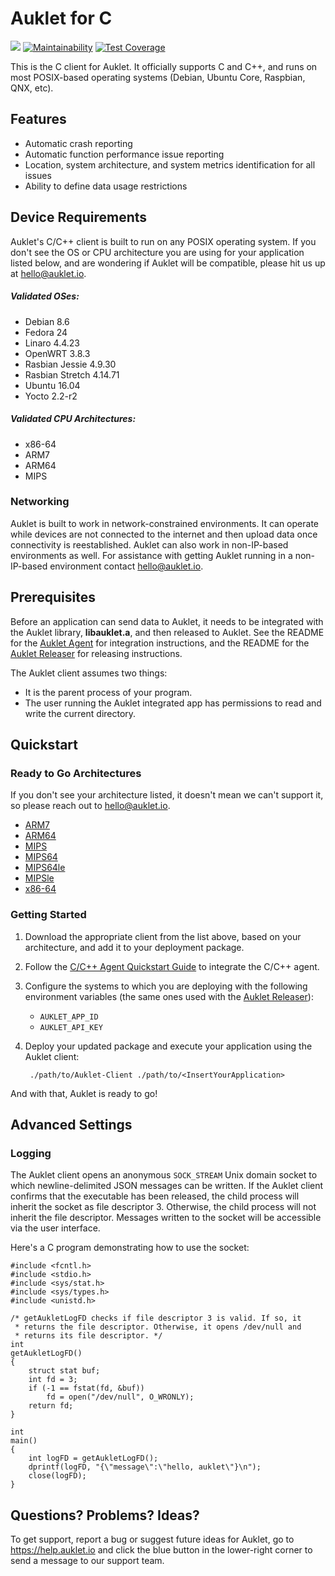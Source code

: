 # Auklet for C

<a href="https://www.apache.org/licenses/LICENSE-2.0" alt="Apache page link -- Apache 2.0 License"><img src="https://img.shields.io/pypi/l/auklet.svg" /></a>
[![Maintainability](https://api.codeclimate.com/v1/badges/5d3e8a3cc277bef22f5f/maintainability)](https://codeclimate.com/github/aukletio/Auklet-Client-C/maintainability)
[![Test Coverage](https://api.codeclimate.com/v1/badges/5d3e8a3cc277bef22f5f/test_coverage)](https://codeclimate.com/github/aukletio/Auklet-Client-C/test_coverage)

This is the C client for Auklet. It officially supports C and C++, and runs
on most POSIX-based operating systems (Debian, Ubuntu Core, Raspbian, QNX, etc).

## Features

[auklet_site]: https://app.auklet.io
[auklet_releaser]: https://github.com/aukletio/Auklet-Releaser-C
[auklet_agent]: https://github.com/aukletio/Auklet-Agent-C
[mail_auklet]: mailto:hello@auklet.io

- Automatic crash reporting
- Automatic function performance issue reporting
- Location, system architecture, and system metrics identification for all
issues
- Ability to define data usage restrictions

## Device Requirements

Auklet's C/C++ client is built to run on any POSIX operating system. If
you don't see the OS or CPU architecture you are using for your application
listed below, and are wondering if Auklet will be compatible, please hit us
up at [hello@auklet.io][mail_auklet].

##### Validated OSes:

- Debian 8.6
- Fedora 24
- Linaro 4.4.23
- OpenWRT 3.8.3
- Rasbian Jessie 4.9.30
- Rasbian Stretch 4.14.71
- Ubuntu 16.04
- Yocto 2.2-r2

##### Validated CPU Architectures:

- x86-64
- ARM7
- ARM64
- MIPS

### Networking
Auklet is built to work in network-constrained environments. It can operate
while devices are not connected to the internet and then upload data once
connectivity is reestablished. Auklet can also work in non-IP-based
environments as well. For assistance with getting Auklet running in a
non-IP-based environment contact [hello@auklet.io][mail_auklet].

## Prerequisites

Before an application can send data to Auklet, it needs to be integrated with
the Auklet library, **libauklet.a**, and then released to Auklet. See the
README for the [Auklet Agent][auklet_agent] for integration instructions, and
the README for the [Auklet Releaser][auklet_releaser] for releasing
instructions.

The Auklet client assumes two things:
- It is the parent process of your program.
- The user running the Auklet integrated app has permissions to read and
write the current directory.

## Quickstart

### Ready to Go Architectures

If you don't see your architecture listed, it doesn't mean we can't support it,
so please reach out to [hello@auklet.io][mail_auklet].

- [ARM7](https://s3.amazonaws.com/auklet/client/latest/auklet-client-linux-arm-latest)  
- [ARM64](https://s3.amazonaws.com/auklet/client/latest/auklet-client-linux-arm64-latest)
- [MIPS](https://s3.amazonaws.com/auklet/client/latest/auklet-client-linux-mips-latest)
- [MIPS64](https://s3.amazonaws.com/auklet/client/latest/auklet-client-linux-mips64-latest)
- [MIPS64le](https://s3.amazonaws.com/auklet/client/latest/auklet-client-linux-mips64le-latest)    
- [MIPSle](https://s3.amazonaws.com/auklet/client/latest/auklet-client-linux-mipsle-latest)
- [x86-64](https://s3.amazonaws.com/auklet/client/latest/auklet-client-linux-amd64-latest)

### Getting Started

1. Download the appropriate client from the list above, based on your
   architecture, and add it to your deployment package.
1. Follow the [C/C++ Agent Quickstart Guide][auklet_agent] to integrate the
   C/C++ agent.
1. Configure the systems to which you are deploying with the following
   environment variables (the same ones used with the
   [Auklet    Releaser][auklet_releaser]):
   - `AUKLET_APP_ID`
   - `AUKLET_API_KEY`
1. Deploy your updated package and execute your application using the Auklet
   client:

        ./path/to/Auklet-Client ./path/to/<InsertYourApplication>

And with that, Auklet is ready to go!

## Advanced Settings

### Logging

The Auklet client opens an anonymous `SOCK_STREAM` Unix domain socket to which
newline-delimited JSON messages can be written.  If the Auklet client confirms
that the executable has been released, the child process will inherit the
socket as file descriptor 3. Otherwise, the child process will not inherit
the file descriptor. Messages written to the socket will be accessible via
the user interface.

Here's a C program demonstrating how to use the socket:

	#include <fcntl.h>
	#include <stdio.h>
	#include <sys/stat.h>
	#include <sys/types.h>
	#include <unistd.h>

	/* getAukletLogFD checks if file descriptor 3 is valid. If so, it
	 * returns the file descriptor. Otherwise, it opens /dev/null and
	 * returns its file descriptor. */
	int
	getAukletLogFD()
	{
		struct stat buf;
		int fd = 3;
		if (-1 == fstat(fd, &buf))
			fd = open("/dev/null", O_WRONLY);
		return fd;
	}

	int
	main()
	{
		int logFD = getAukletLogFD();
		dprintf(logFD, "{\"message\":\"hello, auklet\"}\n");
		close(logFD);
	}

## Questions? Problems? Ideas?

To get support, report a bug or suggest future ideas for Auklet, go to
https://help.auklet.io and click the blue button in the lower-right corner to
send a message to our support team.
